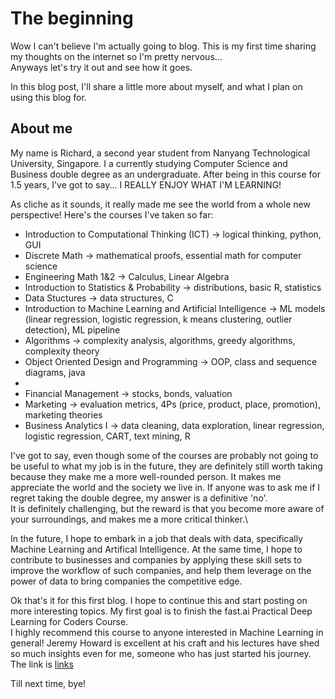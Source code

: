 # The beginning

Wow I can't believe I'm actually going to blog. This is my first time sharing my thoughts on the internet so I'm pretty nervous...\
Anyways let's try it out and see how it goes.

In this blog post, I'll share a little more about myself, and what I plan on using this blog for.

## About me
My name is Richard, a second year student from Nanyang Technological University, Singapore. I a currently studying Computer Science and Business double degree as an undergraduate.
After being in this course for 1.5 years, I've got to say... I REALLY ENJOY WHAT I'M LEARNING! 

As cliche as it sounds, it really made me see the world from a whole new perspective! 
Here's the courses I've taken so far:
- Introduction to Computational Thinking (ICT) -> logical thinking, python, GUI
- Discrete Math -> mathematical proofs, essential math for computer science
- Engineering Math 1&2 -> Calculus, Linear Algebra
- Introduction to Statistics & Probability -> distributions, basic R, statistics
- Data Stuctures -> data structures, C
- Introduction to Machine Learning and Artificial Intelligence -> ML models (linear regression, logistic regression, k means clustering, outlier detection),
ML pipeline
 - Algorithms -> complexity analysis, algorithms, greedy algorithms, complexity theory
 - Object Oriented Design and Programming -> OOP, class and sequence diagrams, java
 - 
- Financial Management -> stocks, bonds, valuation
- Marketing -> evaluation metrics, 4Ps (price, product, place, promotion), marketing theories
- Business Analytics I -> data cleaning, data exploration, linear regression, logistic regression, CART, text mining, R 


I've got to say, even though some of the courses are probably not going to be useful to what my job is in the future, they are definitely still worth taking because
they make me a more well-rounded person. It makes me appreciate the world and the society we live in. If anyone was to ask me if I regret taking the double degree,
my answer is a definitive 'no'. \
It is definitely challenging, but the reward is that you become more aware of your surroundings, and makes me a more critical thinker.\

In the future, I hope to embark in a job that deals with data, specifically Machine Learning and Artifical Intelligence. At the same time, I hope to contribute to 
businesses and companies by applying these skill sets to improve the workflow of such companies, and help them leverage on the power of data to bring companies the 
competitive edge.

Ok that's it for this first blog. I hope to continue this and start posting on more interesting topics. My first goal is to finish the fast.ai Practical Deep Learning
for Coders Course.\
I highly recommend this course to anyone interested in Machine Learning in general! Jeremy Howard is excellent at his craft and his lectures have shed so much insights 
even for me, someone who has just started his journey.
The link is [links](https://course.fast.ai/)

Till next time, bye!
